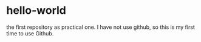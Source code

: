 # hello-world
the first repository as practical one.
I have not use github, so this is my first time to use Github.
